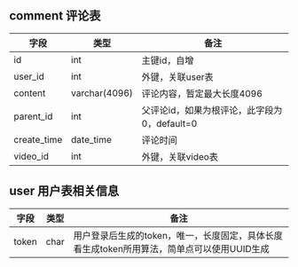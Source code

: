 ## comment 评论表

| 字段          | 类型            | 备注                           |
|-------------|---------------|------------------------------|
| id          | int           | 主键id，自增                      |
| user_id     | int           | 外键，关联user表                   |
| content     | varchar(4096) | 评论内容，暂定最大长度4096              |
| parent_id   | int           | 父评论id，如果为根评论，此字段为0，default=0 |
| create_time | date_time     | 评论时间                         |
| video_id    | int           | 外键，关联video表                  |

## user 用户表相关信息

| 字段    | 类型   | 备注                                                   |
|-------|------|------------------------------------------------------|
| token | char | 用户登录后生成的token，唯一，长度固定，具体长度看生成token所用算法，简单点可以使用UUID生成 |